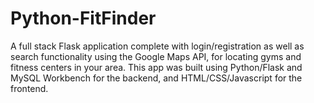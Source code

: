 # Python-FitFinder
A full stack Flask application complete with login/registration as well as search functionality using the Google Maps API, for locating gyms and fitness centers in your area. This app was built using Python/Flask and MySQL Workbench for the backend, and HTML/CSS/Javascript for the frontend. 
